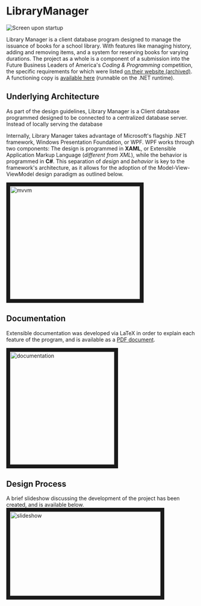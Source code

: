 # LibraryManager

![Screen upon startup](https://i.imgur.com/DcIdyZC.png)

Library Manager is a client database program designed to manage the issuance of books for a school library. With features like managing history, adding and removing items, and a system for reserving books for varying durations. The project as a whole is a component of a submission into the Future Business Leaders of America's *Coding & Programming* competition, the specific requirements for which were listed [on their website (archived)](https://web.archive.org/web/20180217192136im_/http://www.fbla-pbl.org:80/competitive-event/coding-programming/). A functioning copy is [available here](https://github.com/jazevedo620/LibraryManager/releases/latest) (runnable on the .NET runtime).

## Underlying Architecture

As part of the design guidelines, Library Manager is a Client database programmed designed to be connected to a centralized database server. Instead of locally serving the database

Internally, Library Manager takes advantage of Microsoft's flagship .NET framework, Windows Presentation Foundation, or WPF. WPF works through two components: The design is programmed in **XAML**, or Extensible Application Markup Language (*different from XML*), while the behavior is programmed in **C#**. This separation of *design* and *behavior* is key to the framework's architecture, as it allows for the adoption of the Model-View-ViewModel design paradigm as outlined below.

<img src="https://lh6.googleusercontent.com/Af-v-f6_zS01CwUnSnxriKNEmozAzd7ICQIRI1J_UmQiBbHA5w_V27PAWDLPXB3agclrRC_XtELotvG0LjmEKE9rEOKp4yzd33Se3j_A=s596" alt="mvvm" width="345" height="300" border="10" />

## Documentation

Extensible documentation was developed via LaTeX in order to explain each feature of the program, and is available as a [PDF document](https://drive.google.com/open?id=1rzvxD1XwVbWNX5nE0kkMXI031g4EwGW_).

<a href="https://drive.google.com/open?id=1rzvxD1XwVbWNX5nE0kkMXI031g4EwGW_" target="_blank"><img src="https://i.imgur.com/NC5QYGQ.png" alt="documentation" width="277" height="300" border="10" /></a>

## Design Process

A brief slideshow discussing the development of the project has been created, and is available below.
<a href="https://docs.google.com/presentation/d/e/2PACX-1vTGNy98lkIgXEggQ311Q4-lEVoktZXNi6ZJbzeMykYx1stRzgmh1ap6npJRz_zBeCNXJ6MNUN8nVQ-w/pub?start=false&loop=false&delayms=3000" target="_blank"><img src="https://i.imgur.com/7RM6kRB.png" alt="slideshow" width="400" height="224" border="10" /></a>
